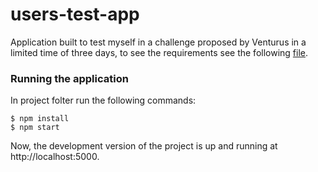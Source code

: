 # users-test-app
Application built to test myself in a challenge proposed by Venturus in a limited time of three days, to see the requirements see the following [file](https://github.com/cboiam/users-test-app/blob/master/Instructions.pdf).

### Running the application

In project folter run the following commands:
    
```
$ npm install
$ npm start
```
    
Now, the development version of the project is up and running at http://localhost:5000.
